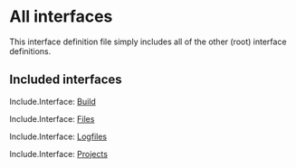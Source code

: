 # All interfaces

This interface definition file simply includes all of the other (root) 
interface definitions. 

## Included interfaces

Include.Interface: [Build](Build.md)

Include.Interface: [Files](Files.md)

Include.Interface: [Logfiles](Logfiles.md)

Include.Interface: [Projects](Projects.md)

